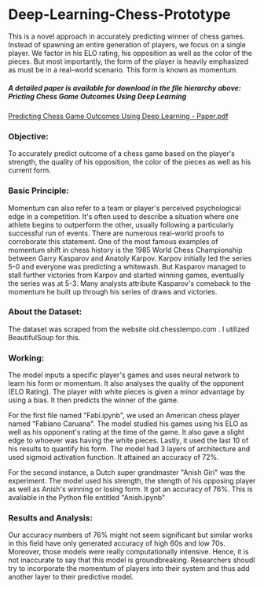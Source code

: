 # Deep-Learning-Chess-Prototype
This is a novel approach in accurately predicting winner of chess games. Instead of spawning an entire generation of players, we focus on a single player. We factor in his ELO rating, his opposition as well as the color of the pieces. But most importantly, the form of the player is heavily emphasized as must be in a real-world scenario. This form is known as momentum.

##### A detailed paper is available for download in the file hierarchy above: Pricting Chess Game Outcomes Using Deep Learning
<a href="Predicting.Chess.Game.Outcomes.Using.Deep.Learning.-.Paper.pdf" target="_blank">Predicting Chess Game Outcomes Using Deep Learning - Paper.pdf</a>

### Objective:

To accurately predict outcome of a chess game based on the player's strength, the quality of his opposition, the color of the pieces as well as his current form.

### Basic Principle:

Momentum can also refer to a team or player's perceived psychological edge in a competition. It's often used to describe a situation where one athlete begins to outperform the other, usually following a particularly successful run of events. There are numerous real-world proofs to corroborate this statement. One of the most famous examples of momentum shift in chess history is the 1985 World Chess Championship between Garry Kasparov and Anatoly Karpov. Karpov initially led the series 5-0 and everyone was predicting a whitewash. But Kasparov managed to stall further victories from Karpov and started winning games, eventually the series was at 5-3. Many analysts attribute Kasparov's comeback to the momentum he built up through his series of draws and victories. 

### About the Dataset:

The dataset was scraped from the website old.chesstempo.com . I utilized BeautifulSoup for this. 

### Working:

The model inputs a specific player's games and uses neural network to learn his form or momentum. It also analyses the quality of the opponent (ELO Rating). The player with white pieces is given a minor advantage by using a bias. It then predicts the winner of the game. 

For the first file named "Fabi.ipynb", we used an American chess player named "Fabiano Caruana". The model studied his games using his ELO as well as his opponent's rating at the time of the game. It also gave a slight edge to whoever was having the white pieces. Lastly, it used the last 10 of his results to quantify his form. The model had 3 layers of architecture and used sigmoid activation function. It attained an accuracy of 72%.

For the second instance, a Dutch super grandmaster "Anish Giri" was the experiment. The model used his strength, the stength of his opposing player as well as Anish's winning or losing form. It got an accuracy of 76%. This is avaliable in the Python file entitled "Anish.ipynb"

### Results and Analysis:

Our accuracy numbers of 76% might not seem significant but similar works in this field have only generated accuracy of high 60s and low 70s. Moreover, those models were really computationally intensive. Hence, it is not inaccurate to say that this model is groundbreaking. Researchers shoudl try to incorporate the momentum of players into their system and thus add another layer to their predictive model.
